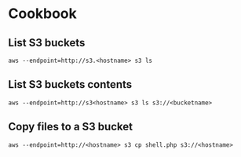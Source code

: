 # Cookbook

## List S3 buckets

	aws --endpoint=http://s3.<hostname> s3 ls

## List S3 buckets contents

	aws --endpoint=http://s3<hostname> s3 ls s3://<bucketname>

## Copy files to a S3 bucket

	aws --endpoint=http://<hostname> s3 cp shell.php s3://<hostname>
